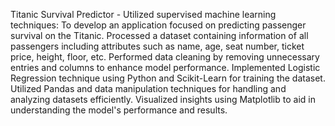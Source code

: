 Titanic Survival Predictor -
Utilized supervised machine learning techniques:  To develop an application focused on predicting passenger survival on the Titanic.
Processed a dataset containing information of all passengers including attributes such as name, age, seat number, ticket price, height, floor, etc.
Performed data cleaning by removing unnecessary entries and columns to enhance model performance.
Implemented Logistic Regression technique using Python and Scikit-Learn for training the dataset.
Utilized Pandas and data manipulation techniques for handling and analyzing datasets efficiently.
Visualized insights using Matplotlib to aid in understanding the model's performance and results.
